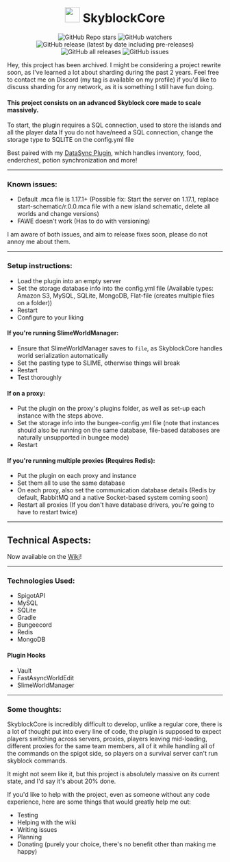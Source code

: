 <h1 align="center"><img height="35" src="https://emoji.gg/assets/emoji/7333-parrotdance.gif"> SkyblockCore</h1>
<div align="center">

![GitHub Repo stars](https://img.shields.io/github/stars/IllusionTheDev/SkyblockCore?style=for-the-badge) 
![GitHub watchers](https://img.shields.io/github/watchers/IllusionTheDev/SkyblockCore?style=for-the-badge) 
![GitHub release (latest by date including pre-releases)](https://img.shields.io/github/v/release/IllusionTheDev/SkyblockCore?include_prereleases&style=for-the-badge) 
![GitHub all releases](https://img.shields.io/github/downloads/IllusionTheDev/SkyblockCore/total?style=for-the-badge) 
![GitHub issues](https://img.shields.io/github/issues/IllusionTheDev/SkyblockCore?style=for-the-badge)

</div>

Hey, this project has been archived. I might be considering a project rewrite soon, as I've learned a lot about sharding during the past 2 years. Feel free to contact me on Discord (my tag is available on my profile) if you'd like to discuss sharding for any network, as it is something I still have fun doing.

#### This project consists on an advanced Skyblock core made to scale massively.

To start, the plugin requires a SQL connection, used to store the islands and all the player data If you do not have/need a SQL connection, change the storage type to SQLITE on the config.yml file

Best paired with my [DataSync Plugin](https://github.com/IllusionTheDev/DataSync), which handles inventory, food, enderchest, potion synchronization and more!

------------

### Known issues:
- Default .mca file is 1.17.1+ (Possible fix: Start the server on 1.17.1, replace start-schematic/r.0.0.mca file with a new island schematic, delete all worlds and change versions)
- FAWE doesn't work (Has to do with versioning)

I am aware of both issues, and aim to release fixes soon, please do not annoy me about them.

------------

### Setup instructions:
- Load the plugin into an empty server
- Set the storage database info into the config.yml file (Available types: Amazon S3, MySQL, SQLite, MongoDB, Flat-file (creates multiple files on a folder))
- Restart
- Configure to your liking

#### If you're running SlimeWorldManager:
- Ensure that SlimeWorldManager saves to `file`, as SkyblockCore handles world serialization automatically
- Set the pasting type to SLIME, otherwise things will break
- Restart
- Test thoroughly

#### If on a proxy:
- Put the plugin on the proxy's plugins folder, as well as set-up each instance with the steps above.
- Set the storage info into the bungee-config.yml file (note that instances should also be running on the same database, file-based databases are naturally unsupported in bungee mode)
- Restart

#### If you're running multiple proxies (Requires Redis):
- Put the plugin on each proxy and instance
- Set them all to use the same database
- On each proxy, also set the communication database details (Redis by default, RabbitMQ and a native Socket-based system coming soon)
- Restart all proxies (If you don't have database drivers, you're going to have to restart twice)

------------

## Technical Aspects:

Now available on the [Wiki](https://github.com/IllusionTheDev/SkyblockCore/wiki#technical-aspects)!


------------

### Technologies Used:
- SpigotAPI
- MySQL
- SQLite
- Gradle
- Bungeecord
- Redis
- MongoDB

#### Plugin Hooks
- Vault
- FastAsyncWorldEdit
- SlimeWorldManager


------------

### Some thoughts:
SkyblockCore is incredibly difficult to develop, unlike a regular core, there is a lot of thought put into every line of code, the plugin is supposed to expect players switching across servers, proxies, players leaving mid-loading, different proxies for the same team members, all of it while handling all of the commands on the spigot side, so players on a survival server can't run skyblock commands.

It might not seem like it, but this project is absolutely massive on its current state, and I'd say it's about 20% done.

If you'd like to help with the project, even as someone without any code experience, here are some things that would greatly help me out:

- Testing
- Helping with the wiki
- Writing issues
- Planning
- Donating (purely your choice, there's no benefit other than making me happy)
